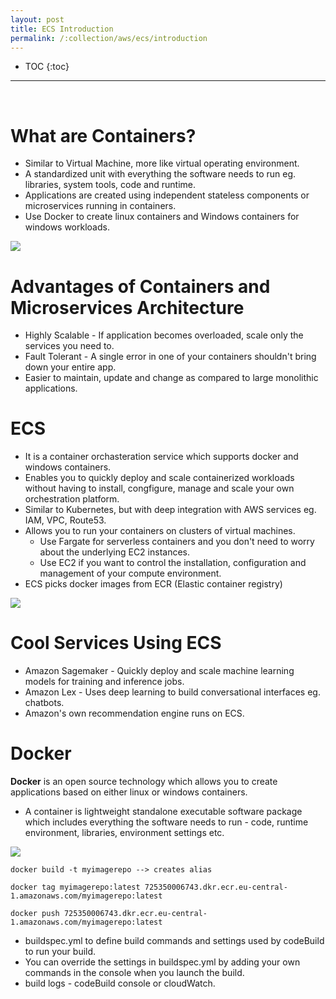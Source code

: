 ```yaml
---
layout: post
title: ECS Introduction
permalink: /:collection/aws/ecs/introduction
---
```


- TOC
{:toc}

<hr><br>

# What are Containers?
- Similar to Virtual Machine, more like virtual operating environment.
- A standardized unit with everything the software needs to run eg. libraries, system tools, code and runtime.
- Applications are created using independent stateless components or microservices running in containers.
- Use Docker to create linux containers and Windows containers for windows workloads.

![]({{site.cdn}}/aws/dev-theory/docker-container-architecture.png)

# Advantages of Containers and Microservices Architecture
- Highly Scalable - If application becomes overloaded, scale only the services you need to.
- Fault Tolerant - A single error in one of your containers shouldn't bring down your entire app.
- Easier to maintain, update and change as compared to large monolithic applications.

# ECS
- It is a container orchasteration service which supports docker and windows containers.
- Enables you to quickly deploy and scale containerized workloads without having to install, congfigure, manage and scale your own orchestration platform.
- Similar to Kubernetes, but with deep integration with AWS services eg. IAM, VPC, Route53.
- Allows you to run your containers on clusters of virtual machines.
  - Use Fargate for serverless containers and you don't need to worry about the underlying EC2 instances.
  - Use EC2 if you want to control the installation, configuration and management of your compute environment.
- ECS picks docker images from ECR (Elastic container registry)

![]({{site.cdn}}/aws/dev-theory/ecr-container-registry.png)

# Cool Services Using ECS
- Amazon Sagemaker - Quickly deploy and scale machine learning models for training and inference jobs.
- Amazon Lex - Uses deep learning to build conversational interfaces eg. chatbots.
- Amazon's own recommendation engine runs on ECS.

# Docker
**Docker** is an open source technology which allows you to create applications based on either linux or windows containers.
- A container is lightweight standalone executable software package which includes everything the software needs to run - code, runtime environment, libraries, environment settings etc.

![]({{site.cdn}}/aws/dev-theory/codeBuild-docker-lab.png)

```
docker build -t myimagerepo --> creates alias

docker tag myimagerepo:latest 725350006743.dkr.ecr.eu-central-1.amazonaws.com/myimagerepo:latest

docker push 725350006743.dkr.ecr.eu-central-1.amazonaws.com/myimagerepo:latest
```

- buildspec.yml to define build commands and settings used by codeBuild to run your build.
- You can override the settings in buildspec.yml by adding your own commands in the console when you launch the build.
- build logs - codeBuild console or cloudWatch.
